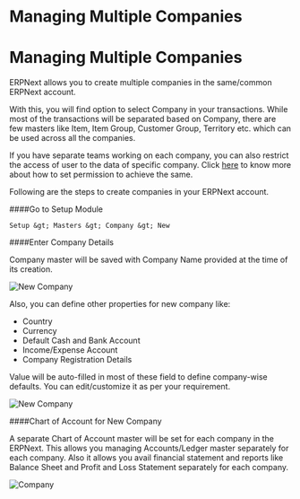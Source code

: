 <h1>Managing Multiple Companies</h1>

<h1>Managing Multiple Companies</h1>

ERPNext allows you to create multiple companies in the same/common ERPNext account.

With this, you will find option to select Company in your transactions. While most of the transactions will be separated based on Company, there are few masters like Item, Item Group, Customer Group, Territory etc. which can be used across all the companies.

If you have separate teams working on each company, you can also restrict the access of user to the data of specific company. Click [here](https://manual.erpnext.com/search?txt=user%20permission) to know more about how to set permission to achieve the same.

Following are the steps to create companies in your ERPNext account.

####Go to Setup Module

`Setup &gt; Masters &gt; Company &gt; New`

####Enter Company Details

Company master will be saved with Company Name provided at the time of its creation. 

![New Company]({{docs_base_url}}/assets/img/articles/SGrab_343.png)

Also, you can define other properties for new company like:

* Country
* Currency
* Default Cash and Bank Account
* Income/Expense Account
* Company Registration Details

Value will be auto-filled in most of these field to define company-wise defaults. You can edit/customize it as per your requirement. 

![New Company]({{docs_base_url}}/assets/img/articles/SGrab_344.png)

####Chart of Account for New Company

A separate Chart of Account master will be set for each company in the ERPNext. This allows you managing Accounts/Ledger master separately for each company. Also it allows you avail financial statement and reports like Balance Sheet and Profit and Loss Statement separately for each company.

![Company]({{docs_base_url}}/assets/img/articles/SGrab_342.png)


<!-- markdown -->